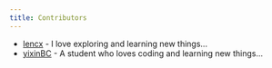 ```yaml
---
title: Contributors
---
```


- [lencx](https://github.com/lencx) - I love exploring and learning new things...
- [yixinBC](https://github.com/yixinBC) - A student who loves coding and learning new things...
